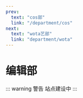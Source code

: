 ```yaml
---
prev:
  text: "cos部"
  link: "/department/cos"
next:
  text: "wota艺部"
  link: "department/wota"
---
```


# 编辑部

::: warning 警告
站点建设中
:::